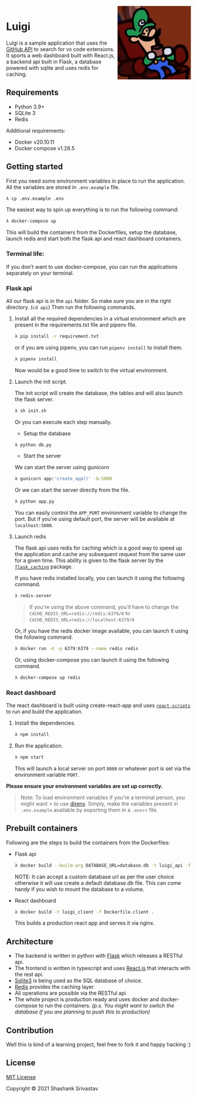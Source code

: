 <img align="right" width="200" height="200" src="./docs/luigi.gif" alt="luigi.gif">

# Luigi

Luigi is a sample application that uses the [GitHub API](https://api.github.com/search/code) to search for vs code extensions.
It sports a web dashboard built with React.js, a backend api built in Flask, a database powered with sqlite and uses redis for caching.

## Requirements

- Python 3.9+
- SQLite 3
- Redis

Additional requirements:

- Docker v20.10.11
- Docker compose v1.28.5

## Getting started

First you need some environment variables in place to run the application.
All the variables are stored in `.env.example` file.

```bash
λ cp .env.example .env
```

The easiest way to spin up everything is to run the following command:

```bash
λ docker-compose up
```

This will build the containers from the Dockerfiles, setup the database, launch
redis and start both the flask api and react dashboard containers.

### Terminal life:

If you don't want to use docker-compose, you can run the applications separately on your terminal.

### Flask api

All our flask api is in the `api` folder. So make sure you are in the right directory. (`cd api`)
Then run the following commands.

1. Install all the required dependencies in a virtual environment which are
   present in the requirements.txt file and pipenv file.

   ```bash
   λ pip install -r requirement.txt
   ```

   or if you are using pipenv, you can run `pipenv install` to install them.

   ```bash
   λ pipenv install
   ```

   Now would be a good time to switch to the virtual environment.

2. Launch the init script.

   The init script will create the database, the tables and will also launch the flask server.

   ```bash
   λ sh init.sh
   ```

   Or you can execute each step manually.

   - Setup the database

   ```bash
   λ python db.py
   ```

   - Start the server

   We can start the server using gunicorn

   ```bash
   λ gunicorn app:'create_app()' -b:5000
   ```

   Or we can start the server directly from the file.

   ```bash
   λ python app.py
   ```

   You can easily control the `APP_PORT` environment variable to change the port.
   But if you're using default port, the server will be available at `localhost:5000`.

3. Launch redis

   The flask api uses redis for caching which is a good way to speed up the
   application and cache any subsequent request from the same user for a given
   time. This ability is given to the flask server by the
   [`flask_caching`](https://flask-caching.readthedocs.io/en/latest/) package.

   If you have redis installed locally, you can launch it using the following command.

   ```bash
   λ redis-server
   ```

   > If you're using the above command, you'll have to change the `CACHE_REDIS_URL=redis://redis:6379/0` to `CACHE_REDIS_URL=redis://localhost:6379/0`

   Or, if you have the redis docker image available, you can launch it using the
   following command.

   ```bash
   λ docker run -d -p 6379:6379 --name redis redis
   ```

   Or, using docker-compose you can launch it using the following command.

   ```bash
   λ docker-compose up redis
   ```

### React dashboard

The react dashboard is built using create-react-app and uses
[`react-scripts`](https://www.npmjs.com/package/react-scripts) to run and build
the application.

1. Install the dependencies.

   ```bash
   λ npm install
   ```

2. Run the application.

   ```bash
   λ npm start
   ```

   This will launch a local server on port `8000` or whatever port is set via the
   environment variable `PORT`.

**Please ensure your environment variables are set up correctly.**

> Note:
> To load environment variables if you're a terminal person, you might want > to
> use [direnv](https://direnv.net/). Simply, make the variables present in
> `.env.example` available by exporting them in a `.envrc` file.

## Prebuilt containers

Following are the steps to build the containers from the Dockerfiles:

- Flask api

  ```bash
  λ docker build --build-arg DATABASE_URL=database.db -t luigi_api -f Dockerfile.api .
  ```

  NOTE: It can accept a custom database url as per the user choice otherwise it
  will use create a default database.db file. This can come handy if you wish to
  mount the database to a volume.

- React dashboard

  ```bash
  λ docker build -t luigi_client -f Dockerfile.client .
  ```

  This builds a production react app and serves it via nginx.

## Architecture

- The backend is written in python with [Flask](https://pypi.org/project/Flask/)
  which releases a RESTful api.
- The frontend is written in typescript and uses
  [React.js](https://pypi.org/project/Flask/) that interacts with the rest
  api.
- [Sqlite3](https://www.sqlite.org/index.html) is being used as the
  SQL database of choice.
- [Redis](https://www.sqlite.org/index.html) provides the caching layer.
- All operations are possible via the RESTful api
- The whole project is production ready and uses docker and docker-compose to
  run the containers. _(p.s. You might want to switch the database if you are planning to push this to production)_

## Contribution

Well this is kind of a learning project, feel free to fork it and happy hacking :)

## License

[MIT License](http://mit-license.org/)

Copyright © 2021 Shashank Srivastav

